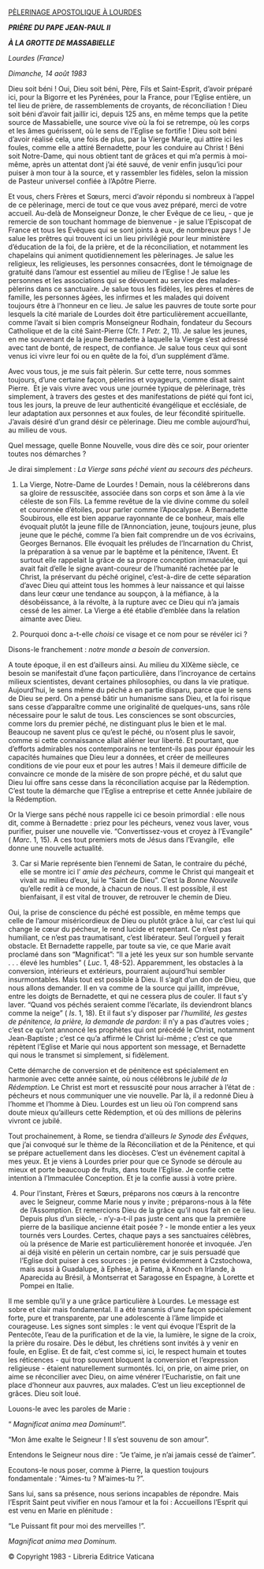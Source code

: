 [PÈLERINAGE APOSTOLIQUE À LOURDES](/content/john-paul-ii/fr/travels/sub_index1983/trav_lourdes.html)

***PRIÈRE*** ***DU PAPE JEAN-PAUL II***

***À LA GROTTE DE MASSABIELLE***

*Lourdes* *(France)*

*Dimanche, 14 août 1983*

Dieu soit béni ! Oui, Dieu soit béni, Père, Fils et Saint-Esprit, d’avoir préparé ici, pour la Bigorre et les Pyrénées, pour la France, pour l’Eglise entière, un tel lieu de prière, de rassemblements de croyants, de réconciliation ! Dieu soit béni d’avoir fait jaillir ici, depuis 125 ans, en même temps que la petite source de Massabielle, une source vive où la foi se retrempe, où les corps et les âmes guérissent, où le sens de l’Eglise se fortifie ! Dieu soit béni d’avoir réalisé cela, une fois de plus, par la Vierge Marie, qui attire ici les foules, comme elle a attiré Bernadette, pour les conduire au Christ ! Béni soit Notre-Dame, qui nous obtient tant de grâces et qui m’a permis à moi-même, après un attentat dont j’ai été sauvé, de venir enfin jusqu’ici pour puiser à mon tour à la source, et y rassembler les fidèles, selon la mission de Pasteur universel confiée à l’Apôtre Pierre.

Et vous, chers Frères et Sœurs, merci d’avoir répondu si nombreux à l’appel de ce pèlerinage, merci de tout ce que vous avez préparé, merci de votre accueil. Au-delà de Monseigneur Donze, le cher Evêque de ce lieu, - que je remercie de son touchant hommage de bienvenue - je salue l’Episcopat de France et tous les Evêques qui se sont joints à eux, de nombreux pays ! Je salue les prêtres qui trouvent ici un lieu privilégié pour leur ministère d’éducation de la foi, de la prière, et de la réconciliation, et notamment les chapelains qui animent quotidiennement les pèlerinages. Je salue les religieux, les religieuses, les personnes consacrées, dont le témoignage de gratuité dans l’amour est essentiel au milieu de l’Eglise ! Je salue les personnes et les associations qui se dévouent au service des malades-pèlerins dans ce sanctuaire. Je salue tous les fidèles, les pères et mères de famille, les personnes âgées, les infirmes et les malades qui doivent toujours être à l’honneur en ce lieu. Je salue les pauvres de toute sorte pour lesquels la cité mariale de Lourdes doit être particulièrement accueillante, comme l’avait si bien compris Monseigneur Rodhain, fondateur du Secours Catholique et de la cité Saint-Pierre (Cfr. *1 Petr.* 2, 11). Je salue les jeunes, en me souvenant de la jeune Bernadette à laquelle la Vierge s’est adressé avec tant de bonté, de respect, de confiance. Je salue tous ceux qui sont venus ici vivre leur foi ou en quête de la foi, d’un supplément d’âme.

Avec vous tous, je me suis fait pèlerin. Sur cette terre, nous sommes toujours, d’une certaine façon, pèlerins et voyageurs, comme disait saint Pierre.  Et je vais vivre avec vous une journée typique de pèlerinage, très simplement, à travers des gestes et des manifestations de piété qui font ici, tous les jours, la preuve de leur authenticité évangélique et ecclésiale, de leur adaptation aux personnes et aux foules, de leur fécondité spirituelle. J’avais désiré d’un grand désir ce pèlerinage. Dieu me comble aujourd’hui, au milieu de vous.

Quel message, quelle Bonne Nouvelle, vous dire dès ce soir, pour orienter toutes nos démarches ?

Je dirai simplement : *La Vierge sans péché vient au secours des pécheurs*.

1. La Vierge, Notre-Dame de Lourdes ! Demain, nous la célébrerons dans sa gloire de ressuscitée, associée dans son corps et son âme à la vie céleste de son Fils. La femme revêtue de la vie divine comme du soleil et couronnée d’étoiles, pour parler comme l’Apocalypse. A Bernadette Soubirous, elle est bien apparue rayonnante de ce bonheur, mais elle évoquait plutôt la jeune fille de l’Annonciation, jeune, toujours jeune, plus jeune que le péché, comme l’a bien fait comprendre un de vos écrivains, Georges Bernanos. Elle évoquait les préludes de l’Incarnation du Christ, la préparation à sa venue par le baptême et la pénitence, l’Avent. Et surtout elle rappelait la grâce de sa propre conception immaculée, qui avait fait d’elle le signe avant-coureur de l’humanité rachetée par le Christ, la préservant du péché originel, c’est-à-dire de cette séparation d’avec Dieu qui atteint tous les hommes à leur naissance et qui laisse dans leur cœur une tendance au soupçon, à la méfiance, à la désobéissance, à la révolte, à la rupture avec ce Dieu qui n’a jamais cessé de les aimer. La Vierge a été établie d’emblée dans la relation aimante avec Dieu.

2. Pourquoi donc a-t-elle *choisi* ce visage et ce nom pour se révéler ici ?

Disons-le franchement : *notre monde a besoin de conversion*.

A toute époque, il en est d’ailleurs ainsi. Au milieu du XIXème siècle, ce besoin se manifestait d’une façon particulière, dans l’incroyance de certains milieux scientistes, devant certaines philosophies, ou dans la vie pratique. Aujourd’hui, le sens même du péché a en partie disparu, parce que le sens de Dieu se perd. On a pensé bâtir un humanisme sans Dieu, et la foi risque sans cesse d’apparaître comme une originalité de quelques-uns, sans rôle nécessaire pour le salut de tous. Les consciences se sont obscurcies, comme lors du premier péché, ne distinguant plus le bien et le mal. Beaucoup ne savent plus ce qu’est le péché, ou n’osent plus le savoir, comme si cette connaissance allait aliéner leur liberté. Et pourtant, que d’efforts admirables nos contemporains ne tentent-ils pas pour épanouir les capacités humaines que Dieu leur a données, et créer de meilleures conditions de vie pour eux et pour les autres ! Mais il demeure difficile de convaincre ce monde de la misère de son propre péché, et du salut que Dieu lui offre sans cesse dans la réconciliation acquise par la Rédemption. C’est toute la démarche que l’Eglise a entreprise et cette Année jubilaire de la Rédemption.

Or la Vierge sans péché nous rappelle ici ce besoin primordial : elle nous dit, comme à Bernadette : priez pour les pécheurs, venez vous laver, vous purifier, puiser une nouvelle vie. “Convertissez-vous et croyez à l’Evangile” ( *Marc*. 1, 15). A ces tout premiers mots de Jésus dans l’Evangile,  elle donne une nouvelle actualité.

3. Car si Marie représente bien l’ennemi de Satan, le contraire du péché, elle se montre ici l’ *amie des pécheurs*, comme le Christ qui mangeait et vivait au milieu d’eux, lui le “Saint de Dieu”. C’est la *Bonne Nouvelle* qu’elle redit à ce monde, à chacun de nous. Il est possible, il est bienfaisant, il est vital de trouver, de retrouver le chemin de Dieu.

Oui, la prise de conscience du péché est possible, en même temps que celle de l’amour miséricordieux de Dieu ou plutôt grâce à lui, car c’est lui qui change le cœur du pécheur, le rend lucide et repentant. Ce n’est pas humiliant, ce n’est pas traumatisant, c’est libérateur. Seul l’orgueil y ferait obstacle. Et Bernadette rappelle, par toute sa vie, ce que Marie avait proclamé dans son “Magnificat”: “Il a jeté les yeux sur son humble servante . . . élevé les humbles” ( *Luc*. 1, 48-52). Apparemment, les obstacles à la conversion, intérieurs et extérieurs, pourraient aujourd’hui sembler insurmontables. Mais tout est possible à Dieu. Il s’agit d’un don de Dieu, que nous allons demander. Il en va comme de la source qui jaillit, imprévue, entre les doigts de Bernadette, et qui ne cessera plus de couler. Il faut s’y laver. “Quand vos péchés seraient comme l’écarlate, ils deviendront blancs comme la neige” ( *Is*. 1, 18). Et il faut s’y disposer par *l’humilité, les gestes de pénitence, la prière, la demande de pardon*: il n’y a pas d’autres voies ; c’est ce qu’ont annoncé les prophètes qui ont précédé le Christ, notamment Jean-Baptiste ; c’est ce qu’a affirmé le Christ lui-même ; c’est ce que répètent l’Eglise et Marie qui nous apportent son message, et Bernadette qui nous le transmet si simplement, si fidèlement.

Cette démarche de conversion et de pénitence est spécialement en harmonie avec cette année sainte, où nous célébrons le *jubilé de la Rédemption*. Le Christ est mort et ressuscité pour nous arracher à l’état de : pécheurs et nous communiquer une vie nouvelle. Par là, il a redonné Dieu à l’homme et l’homme à Dieu. Lourdes est un lieu où l’on comprend sans doute mieux qu’ailleurs cette Rédemption, et où des millions de pèlerins vivront ce jubilé.

Tout prochainement, à Rome, se tiendra d’ailleurs *le Synode des Évêques*, que j’ai convoqué sur le thème de la Réconciliation et de la Pénitence, et qui se prépare actuellement dans les diocèses. C’est un événement capital à mes yeux. Et je viens à Lourdes prier pour que ce Synode se déroule au mieux et porte beaucoup de fruits, dans toute l’Eglise. Je confie cette intention à l’Immaculée Conception. Et je la confie aussi à votre prière.

4. Pour l’instant, Frères et Sœurs, préparons nos cœurs à la rencontre avec le Seigneur, comme Marie nous y invite ; préparons-nous à la fête de l’Assomption. Et remercions Dieu de la grâce qu’il nous fait en ce lieu. Depuis plus d’un siècle, - n’y-a-t-il pas juste cent ans que la première pierre de la basilique ancienne était posée ? - le monde entier a les yeux tournés vers Lourdes. Certes, chaque pays a ses sanctuaires célèbres, où la présence de Marie est particulièrement honorée et invoquée. J’en ai déjà visité en pèlerin un certain nombre, car je suis persuadé que l’Eglise doit puiser à ces sources : je pense évidemment à Czstochowa, mais aussi à Guadalupe, à Ephèse, à Fatima, à Knoch en Irlande, à Aparecida au Brésil, à Montserrat et Saragosse en Espagne, à Lorette et Pompei en Italie.

Il me semble qu’il y a une grâce particulière à Lourdes. Le message est sobre et clair mais fondamental. Il a été transmis d’une façon spécialement forte, pure et transparente, par une adolescente à l’âme limpide et courageuse. Les signes sont simples : le vent qui évoque l’Esprit de la Pentecôte, l’eau de la purification et de la vie, la lumière, le signe de la croix, la prière du rosaire. Dès le début, les chrétiens sont invités à y venir en foule, en Eglise. Et de fait, c’est comme si, ici, le respect humain et toutes les réticences - qui trop souvent bloquent la conversion et l’expression religieuse - étaient naturellement surmontés. Ici, on prie, on aime prier, on aime se réconcilier avec Dieu, on aime vénérer l’Eucharistie, on fait une place d’honneur aux pauvres, aux malades. C’est un lieu exceptionnel de grâces. Dieu soit loué.

Louons-le avec les paroles de Marie :

“ *Magnificat anima mea Dominum*!”.

“Mon âme exalte le Seigneur ! Il s’est souvenu de son amour”.

Entendons le Seigneur nous dire : “Je t’aime, je n’ai jamais cessé de t’aimer”.

Ecoutons-le nous poser, comme à Pierre, la question toujours fondamentale : “Aimes-tu ? M’aimes-tu ?”.

Sans lui, sans sa présence, nous serions incapables de répondre. Mais l’Esprit Saint peut vivifier en nous l’amour et la foi : Accueillons l’Esprit qui est venu en Marie en plénitude :

“Le Puissant fit pour moi des merveilles !”.

*Magnificat anima mea Dominum.*

© Copyright 1983 - Libreria Editrice Vaticana